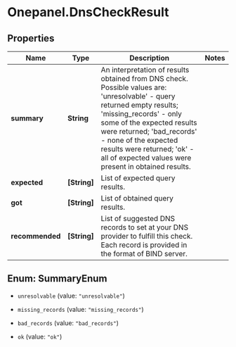 # Onepanel.DnsCheckResult

## Properties
Name | Type | Description | Notes
------------ | ------------- | ------------- | -------------
**summary** | **String** | An interpretation of results obtained from DNS check. Possible values are: &#39;unresolvable&#39; - query returned empty results; &#39;missing_records&#39; - only some of the expected results were returned; &#39;bad_records&#39; - none of the expected results were returned; &#39;ok&#39; - all of expected values were present in obtained results.  | 
**expected** | **[String]** | List of expected query results. | 
**got** | **[String]** | List of obtained query results. | 
**recommended** | **[String]** | List of suggested DNS records to set at your DNS provider to fulfill this check. Each record is provided in the format of BIND server. | 


<a name="SummaryEnum"></a>
## Enum: SummaryEnum


* `unresolvable` (value: `"unresolvable"`)

* `missing_records` (value: `"missing_records"`)

* `bad_records` (value: `"bad_records"`)

* `ok` (value: `"ok"`)





